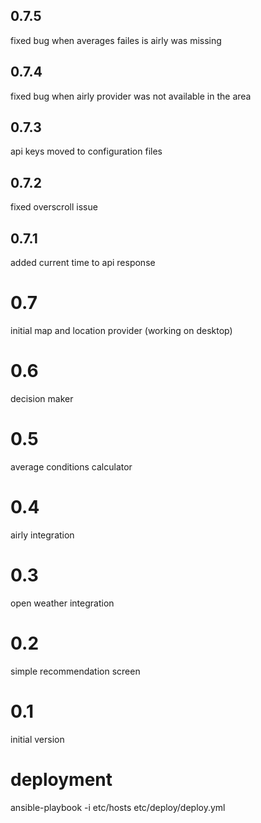 ## 0.7.5
fixed bug when averages failes is airly was missing

## 0.7.4
fixed bug when airly provider was not available in the area

## 0.7.3
api keys moved to configuration files

## 0.7.2
fixed overscroll issue

## 0.7.1 
added current time to api response

# 0.7 
initial map and location provider (working on desktop)

# 0.6 
decision maker

# 0.5 
average conditions calculator

# 0.4 
airly integration

# 0.3 
open weather integration

# 0.2 
simple recommendation screen

# 0.1 
initial version

# deployment
ansible-playbook -i etc/hosts etc/deploy/deploy.yml
